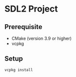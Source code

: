 # SDL2 Project

## Prerequisite
- CMake (version 3.9 or higher)
- vcpkg

## Setup
```sh
vcpkg install
```